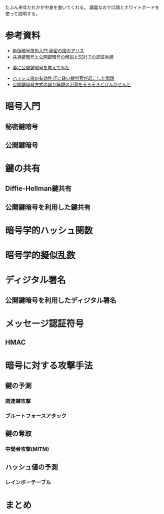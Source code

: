 たぶん来年だれかが中身を書いてくれる。
講義なので口頭とホワイトボードを使って説明する。

# 参考資料

* [新版暗号技術入門 秘密の国のアリス](http://www.amazon.co.jp/dp/4797350997/)
* [共通鍵暗号と公開鍵暗号の解説とSSHでの認証手順](http://www.adminweb.jp/web-service/ssh/index4.html)
+ [妻に公開鍵暗号を教えてみた](http://d.hatena.ne.jp/nishiohirokazu/20140809/1407556873)
* [ハッシュ値の有効性 ITに疎い裁判官が起こした問題](http://www.itmedia.co.jp/enterprise/articles/1109/10/news001.html)
* [公開鍵暗号方式の誤り解説の氾濫をそろそろどげんかせんと](http://takagi-hiromitsu.jp/diary/20080229.html)

# 暗号入門

## 秘密鍵暗号

## 公開鍵暗号

# 鍵の共有

## Diffie-Hellman鍵共有

## 公開鍵暗号を利用した鍵共有

# 暗号学的ハッシュ関数

# 暗号学的擬似乱数

# ディジタル署名

## 公開鍵暗号を利用したディジタル署名

# メッセージ認証符号

## HMAC

# 暗号に対する攻撃手法

## 鍵の予測

### 関連鍵攻撃

### ブルートフォースアタック

## 鍵の奪取

### 中間者攻撃(MITM)

## ハッシュ値の予測

### レインボーテーブル

# まとめ
